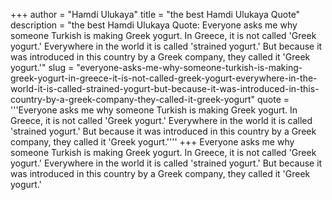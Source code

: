 +++
author = "Hamdi Ulukaya"
title = "the best Hamdi Ulukaya Quote"
description = "the best Hamdi Ulukaya Quote: Everyone asks me why someone Turkish is making Greek yogurt. In Greece, it is not called 'Greek yogurt.' Everywhere in the world it is called 'strained yogurt.' But because it was introduced in this country by a Greek company, they called it 'Greek yogurt.'"
slug = "everyone-asks-me-why-someone-turkish-is-making-greek-yogurt-in-greece-it-is-not-called-greek-yogurt-everywhere-in-the-world-it-is-called-strained-yogurt-but-because-it-was-introduced-in-this-country-by-a-greek-company-they-called-it-greek-yogurt"
quote = '''Everyone asks me why someone Turkish is making Greek yogurt. In Greece, it is not called 'Greek yogurt.' Everywhere in the world it is called 'strained yogurt.' But because it was introduced in this country by a Greek company, they called it 'Greek yogurt.''''
+++
Everyone asks me why someone Turkish is making Greek yogurt. In Greece, it is not called 'Greek yogurt.' Everywhere in the world it is called 'strained yogurt.' But because it was introduced in this country by a Greek company, they called it 'Greek yogurt.'
